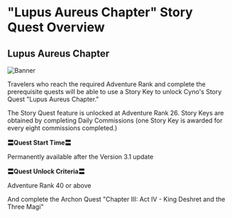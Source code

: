 # "Lupus Aureus Chapter" Story Quest Overview
## Lupus Aureus Chapter
![Banner](https://sdk.hoyoverse.com/upload/ann/2022/09/15/a84b12b9e9a613b67219bf7d71346620_4442219123312912174.jpg)

Travelers who reach the required Adventure Rank and complete the prerequisite quests will be able to use a Story Key to unlock Cyno's Story Quest "Lupus Aureus Chapter."

The Story Quest feature is unlocked at Adventure Rank 26. Story Keys are obtained by completing Daily Commissions (one Story Key is awarded for every eight commissions completed.)

**〓Quest Start Time〓**

Permanently available after the Version 3.1 update

**〓Quest Unlock Criteria〓**

Adventure Rank 40 or above

And complete the Archon Quest "Chapter III: Act IV - King Deshret and the Three Magi"
